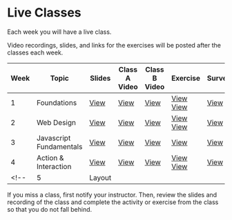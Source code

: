 # Live Classes

Each week you will have a live class.

Video recordings, slides, and links for the exercises will be posted after the classes each week.

<!-- WEEKLY TODO: Replace links after live classes (section 1 and 2 separately) -->

| Week | Topic                  | Slides     | Class A Video | Class B Video | Exercise | Survey       |
| ---- | ---------------------- | ---------- | ------------- | ------------- | -------- | ------------ |
| 1    | Foundations            | [View][s1] | [View][v1a]   | [View][v1b]   | [View][e1a] [View][e1b]        | [View][sur1] |
| 2    | Web Design             | [View][s2] | [View][v2a]   | [View][v2b]   | [View][e2a] [View][e2b]        | [View][sur2] |
| 3    | Javascript Fundamentals | [View][s3] | [View][v3a]  | [View][v3b]   | [View][e3]                     | [View][sur3] |
| 4    | Action & Interaction   | [View][s4] |  [View][v4a]  | [View][v4b]   | [View][e4a] [View][e4b]        | [View][sur4] |
<!-- | 5    | Layout |            |               |               |          |              | -->

If you miss a class, first notify your instructor. Then, review the slides and
recording of the class and complete the activity or exercise from the class so that you do not fall behind.

[s1]: https://docs.google.com/presentation/d/1JWJ-rzUvNzwUpOUfYQ2dJJPbbBWWDO-E-xki_CSvJlg/edit?usp=sharing
[s2]: https://docs.google.com/presentation/d/1Y89LPjdFIRHdODnD64FbUvj1Nk3mlifniQ1WiXzCAWY/edit?usp=sharing
[s3]: https://docs.google.com/presentation/d/1U56UeTYwNPZzZ8v8wmn-yrz5fRJv5ov3x6IzIyDotfo/edit?usp=sharing
[s4]: https://docs.google.com/presentation/d/1DL-UUGyn5mRohhF8HHtL3InNeiRMrcX6zGq2pSHJ3pg/edit?usp=sharing
[v1a]: https://zoom.us/rec/share/_iUd5Zr3yRbwBi39MYSR6uFyQVzlf3-J9Sv7ay_67maieCQjgpHFBoAjTjYFbsYR.eJtCMYb4sOCVbStr
[v1b]: https://zoom.us/rec/share/3qgXyz0jDTpkloNG2vdVU8IwvEXae-O3RUPHPOfggqwGkDwQf2JgSQfpdFw5wITg._UEhOxLDsgioLZHl
[v2a]: https://zoom.us/rec/share/VC3nVjSWKqfTR14zT0gJuaLD-jzyZtOEbGntZCxR3V1dp8H70wfuKu4YKRY7IY1c.gmyxi0rroKCu8WWT
[v2b]: https://zoom.us/rec/share/CYvD0AdYGMPsd9NrcS4bVDJD2OXvsEKHipLeTS2DLieKbxpIkLlaD-Wokqd7tTxg.YSBE_mspSrtxNxYo
[v3a]: https://zoom.us/rec/share/pGYYFXqO3KjI4PyMVPPEMGUqdqNgPQuqY76M6IUQJXf7FPVMk134DHZxs5IH9UfW.wpGjG3t96-j06fHn
[v3b]: https://zoom.us/rec/share/-f0zuk7JvWWNbsz-G1g5Lonfvg-frKazumRWracabnlgoptyUuJS74POCdPfdzti.A46ViwjUCj3VoD8T
[v4a]: https://zoom.us/rec/share/PQ4MrHW7G9HEz0Eu6oIE5jI1kX7gf0IHt4_vlFEzitU3bkY7HCFXZzvrh2SjuaOP.hefGmdm9THuUNEJU
[v4b]: https://zoom.us/rec/share/y4hKClYKSCyopBROKaV4dpJqOZklhjiI-F7P7mvRPXTxbl48pqp2UX9TXPvt_mFc.HKbr1xJfXG1iVqr6
[e1a]: https://replit.com/team/tk9-wf/week1-fix-the-error
[e1b]: https://replit.com/team/tk9-wf/MyPortfolio-structure-and-page-content
[e2a]: https://replit.com/team/tk9-wf/week2-hunt-the-bug
[e2b]: https://replit.com/team/tk9-wf/style-your-portfolio
[e3]:  https://www.w3schools.com/js/exercise_js.asp
[e4a]: https://replit.com/team/tk9-wf/week3-for-the-love-of-peace
[e4b]: https://replit.com/team/tk9-wf/interact-with-your-website
[sur1]: https://docs.google.com/forms/d/e/1FAIpQLSdwvTXIBDsHSMzqs4wDNZx6BvZyw4RPkZQGMGcyTvSRoiUrUQ/viewform
[sur2]: https://docs.google.com/forms/d/e/1FAIpQLSdwvTXIBDsHSMzqs4wDNZx6BvZyw4RPkZQGMGcyTvSRoiUrUQ/viewform
[sur3]: https://docs.google.com/forms/d/e/1FAIpQLSdwvTXIBDsHSMzqs4wDNZx6BvZyw4RPkZQGMGcyTvSRoiUrUQ/viewform?usp=sf_link
[sur4]: https://docs.google.com/forms/d/e/1FAIpQLSdwvTXIBDsHSMzqs4wDNZx6BvZyw4RPkZQGMGcyTvSRoiUrUQ/viewform?usp=sf_link
